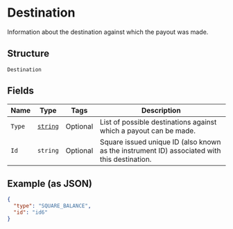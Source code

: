 
# Destination

Information about the destination against which the payout was made.

## Structure

`Destination`

## Fields

| Name | Type | Tags | Description |
|  --- | --- | --- | --- |
| `Type` | [`string`](../../doc/models/destination-type.md) | Optional | List of possible destinations against which a payout can be made. |
| `Id` | `string` | Optional | Square issued unique ID (also known as the instrument ID) associated with this destination. |

## Example (as JSON)

```json
{
  "type": "SQUARE_BALANCE",
  "id": "id6"
}
```

